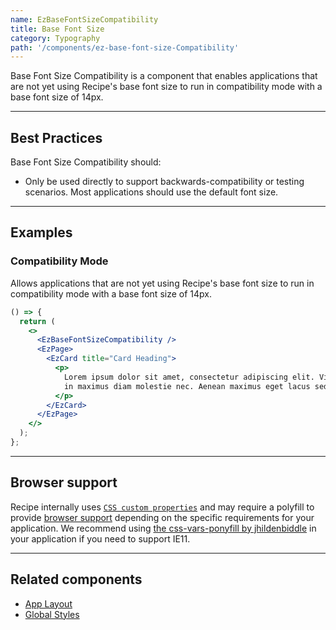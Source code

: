 ```yaml
---
name: EzBaseFontSizeCompatibility
title: Base Font Size
category: Typography
path: '/components/ez-base-font-size-Compatibility'
---
```


Base Font Size Compatibility is a component that enables applications that are not yet using Recipe's base font size to run in compatibility mode with a base font size of 14px.

<EzAlert
  headline="Out-of-the-box Recipe uses the correct base font size"
  tagline="Direct usage of this component is typically unnecessary except to support backwards-compatibility."
  use="info"
/>

<EzAlert
  headline="Browser support"
  tagline="A polyfill may be required when migrating from previous versions of Recipe. More information about browser support can be found below."
  use="warning"
/>

---

## Best Practices

Base Font Size Compatibility should:

- Only be used directly to support backwards-compatibility or testing scenarios. Most applications should use the default font size.

---

## Examples

### Compatibility Mode

Allows applications that are not yet using Recipe's base font size to run in compatibility mode with a base font size of 14px.

```jsx
() => {
  return (
    <>
      <EzBaseFontSizeCompatibility />
      <EzPage>
        <EzCard title="Card Heading">
          <p>
            Lorem ipsum dolor sit amet, consectetur adipiscing elit. Vivamus ultrices finibus purus,
            in maximus diam molestie nec. Aenean maximus eget lacus sed lobortis.
          </p>
        </EzCard>
      </EzPage>
    </>
  );
};
```

---

## Browser support

Recipe internally uses [`CSS custom properties`](https://developer.mozilla.org/en-US/docs/Web/CSS/Using_CSS_custom_properties) and may require a polyfill to provide [browser support](https://developer.mozilla.org/en-US/docs/Web/CSS/Using_CSS_custom_properties#Browser_compatibility) depending on the specific requirements for your application. We recommend using [the css-vars-ponyfill by jhildenbiddle](https://github.com/jhildenbiddle/css-vars-ponyfill) in your application if you need to support IE11.

---

## Related components

- [App Layout](/components/ez-app-layout)
- [Global Styles](/components/ez-global-styles)
